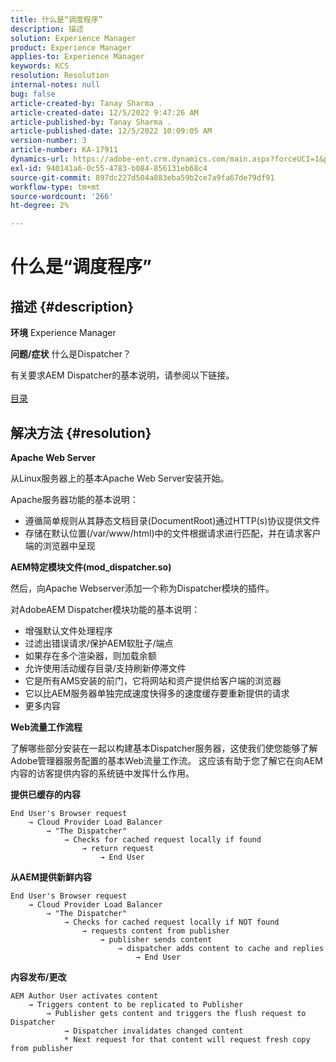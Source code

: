 ```yaml
---
title: 什么是“调度程序”
description: 描述
solution: Experience Manager
product: Experience Manager
applies-to: Experience Manager
keywords: KCS
resolution: Resolution
internal-notes: null
bug: false
article-created-by: Tanay Sharma .
article-created-date: 12/5/2022 9:47:26 AM
article-published-by: Tanay Sharma .
article-published-date: 12/5/2022 10:09:05 AM
version-number: 3
article-number: KA-17911
dynamics-url: https://adobe-ent.crm.dynamics.com/main.aspx?forceUCI=1&pagetype=entityrecord&etn=knowledgearticle&id=a57eedce-8174-ed11-81aa-6045bd006239
exl-id: 940141a6-0c55-4783-b084-856131eb68c4
source-git-commit: 897dc227d504a883eba59b2ce7a9fa67de79df91
workflow-type: tm+mt
source-wordcount: '266'
ht-degree: 2%

---
```


# 什么是“调度程序”

## 描述 {#description}

<b>环境</b>
Experience Manager


<b>问题/症状</b>
什么是Dispatcher？

有关要求AEM Dispatcher的基本说明，请参阅以下链接。
<br> <br>[目录](https://experienceleague.adobe.com/docs/experience-cloud-kcs/kbarticles/KA-17490.html)

## 解决方法 {#resolution}


<b>Apache Web Server</b>

从Linux服务器上的基本Apache Web Server安装开始。

Apache服务器功能的基本说明：

- 遵循简单规则从其静态文档目录(DocumentRoot)通过HTTP(s)协议提供文件
- 存储在默认位置(/var/www/html)中的文件根据请求进行匹配，并在请求客户端的浏览器中呈现




<b>AEM特定模块文件(mod_dispatcher.so)</b>

然后，向Apache Webserver添加一个称为Dispatcher模块的插件。

对AdobeAEM Dispatcher模块功能的基本说明：

- 增强默认文件处理程序
- 过滤出错误请求/保护AEM软肚子/端点
- 如果存在多个渲染器，则加载余额
- 允许使用活动缓存目录/支持刷新停滞文件
- 它是所有AMS安装的前门，它将网站和资产提供给客户端的浏览器
- 它以比AEM服务器单独完成速度快得多的速度缓存要重新提供的请求
- 更多内容




<b>Web流量工作流程</b>

了解哪些部分安装在一起以构建基本Dispatcher服务器，这使我们使您能够了解Adobe管理器服务配置的基本Web流量工作流。
这应该有助于您了解它在向AEM内容的访客提供内容的系统链中发挥什么作用。

<b>提供已缓存的内容</b>


```
End User's Browser request 
    → Cloud Provider Load Balancer 
        → "The Dispatcher" 
            → Checks for cached request locally if found 
                → return request 
                    → End User
```


<b>从AEM提供新鲜内容</b>


```
End User's Browser request 
    → Cloud Provider Load Balancer 
        → "The Dispatcher" 
            → Checks for cached request locally if NOT found 
                → requests content from publisher 
                    → publisher sends content 
                        → dispatcher adds content to cache and replies 
                            → End User
```


<b>内容发布/更改</b>


```
AEM Author User activates content 
    → Triggers content to be replicated to Publisher 
        → Publisher gets content and triggers the flush request to Dispatcher 
            → Dispatcher invalidates changed content 
            * Next request for that content will request fresh copy from publisher
```
